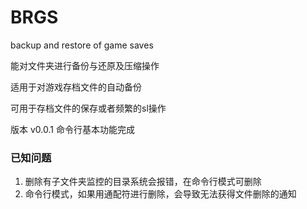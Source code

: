 # BRGS
 backup and restore of game saves

能对文件夹进行备份与还原及压缩操作

适用于对游戏存档文件的自动备份

可用于存档文件的保存或者频繁的sl操作

版本
v0.0.1  命令行基本功能完成





### 已知问题
1. 删除有子文件夹监控的目录系统会报错，在命令行模式可删除
2. 命令行模式，如果用通配符进行删除，会导致无法获得文件删除的通知

